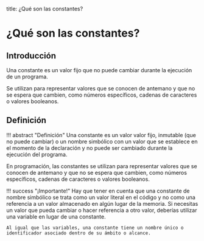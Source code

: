 title: ¿Qué son las constantes?

# ¿Qué son las constantes?

## Introducción

Una constante es un valor fijo que no puede cambiar durante la ejecución de un programa.

Se utilizan para representar valores que se conocen de antemano y que no se espera que cambien, como números específicos, cadenas de caracteres o valores booleanos.

## Definición

!!! abstract "Definición"
    Una constante es un valor valor fijo, inmutable (que no puede cambiar) o un nombre simbólico con un valor que se establece en el momento de la declaración y no puede ser cambiado durante la ejecución del programa. 

En programación, las constantes se utilizan para representar valores que se conocen de antemano y que no se espera que cambien, como números específicos, cadenas de caracteres o valores booleanos.

!!! success "¡Importante!"
    Hay que tener en cuenta que una constante de nombre simbólico se trata como un valor literal en el código y no como una referencia a un valor almacenado en algún lugar de la memoria. Si necesitas un valor que pueda cambiar o hacer referencia a otro valor, deberías utilizar una variable en lugar de una constante.

    Al igual que las variables, una constante tiene un nombre único o identificador asociado dentro de su ámbito o alcance.

